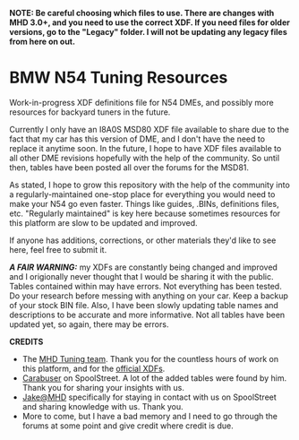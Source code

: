**NOTE: Be careful choosing which files to use. There are changes with MHD 3.0+, and you need to use the correct XDF. If you need files for older versions, go to the "Legacy" folder. I will not be updating any legacy files from here on out.**

# BMW N54 Tuning Resources
Work-in-progress XDF definitions file for N54 DMEs, and possibly more resources for backyard tuners in the future.

Currently I only have an I8A0S MSD80 XDF file available to share due to the fact that my car has this version of DME, and I don't have the need to replace it anytime soon. In the future, I hope to have XDF files available to all other DME revisions hopefully with the help of the community. So until then, tables have been posted all over the forums for the MSD81.

As stated, I hope to grow this repository with the help of the community into a regularly-maintained one-stop place for everything you would need to make your N54 go even faster. Things like guides, .BINs, definitions files, etc. "Regularly maintained" is key here because sometimes resources for this platform are slow to be updated and improved.

If anyone has additions, corrections, or other materials they'd like to see here, feel free to submit it.

***A FAIR WARNING:*** my XDFs are constantly being changed and improved and I origionally never thought that I would be sharing it with the public. Tables contained within may have errors. Not everything has been tested. Do your research before messing with anything on your car. Keep a backup of your stock BIN file. Also, I have been slowly updating table names and descriptions to be accurate and more informative. Not all tables have been updated yet, so again, there may be errors.

**CREDITS**
* The [MHD Tuning team](https://mhdtuning.com/). Thank you for the countless hours of work on this platform, and for the [official XDFs](https://github.com/dmacpro91/BMW-XDFs).
* [Carabuser](https://www.spoolstreet.com/members/carabuser.4301/) on SpoolStreet. A lot of the added tables were found by him. Thank you for sharing your insights with us.
* [Jake@MHD](https://www.spoolstreet.com/members/jake-mhd.207/) specifically for staying in contact with us on SpoolStreet and sharing knowledge with us. Thank you.
* More to come, but I have a bad memory and I need to go through the forums at some point and give credit where credit is due.
